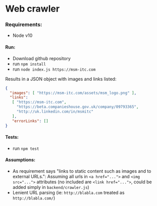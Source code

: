 # Web crawler

### Requirements:
- Node v10

#### Run:

- Download github repository
- run `npm install`
- run `node index.js https://msm-itc.com`

Results in a JSON object with images and links listed:
```json
{ 
  "images": [ "https://msm-itc.com/assets/msm_logo.png" ],
  "links":
   [ "https://msm-itc.com",
     "https://beta.companieshouse.gov.uk/company/09793365",
     "http://uk.linkedin.com/in/msmitc" 
   ],
   "errorLinks": []
}
```

#### Tests:

- run `npm test`

#### Assumptions:

-  As requirement says "links to static content such as images and to external URLs.":
   Assuming all urls in `<a href="...">` and `<img src="...">` attributes (no included are
   `<link href="...">`, could be added simply in `backend/crawler.js`) 
- Lenient URL parsing (ie: `http://blabla.com` treated as `http://blabla.com/`)
